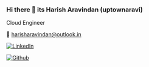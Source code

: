 ### Hi there 👋 its Harish Aravindan (uptownaravi)
Cloud Engineer 

:incoming_envelope: harisharavindan@outlook.in

[![LinkedIn](https://img.shields.io/badge/LinkedIn-0077B5?style=for-the-badge&logo=linkedin&logoColor=white)](https://in.linkedin.com/in/harish-aravindan)

[![Github](https://img.shields.io/badge/github-profile-brightgreen.svg)](https://github.com/uptownaravi) 
